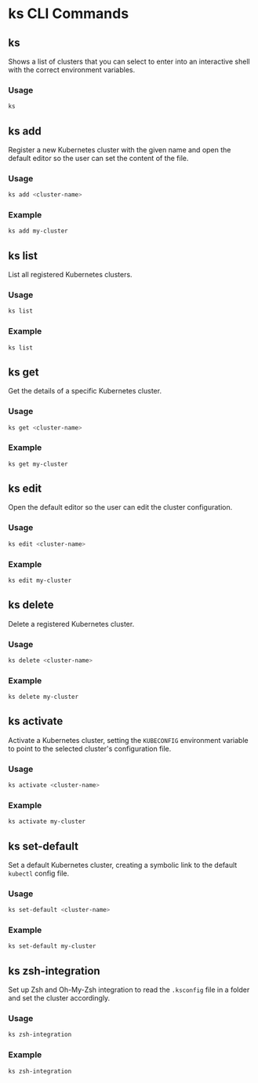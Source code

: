 # ks CLI Commands

## ks

Shows a list of clusters that you can select to enter into an interactive shell with the correct environment variables.

### Usage

```sh
ks
```

## ks add

Register a new Kubernetes cluster with the given name and open the default editor so the user can set the content of the file.

### Usage

```sh
ks add <cluster-name>
```

### Example

```sh
ks add my-cluster
```

## ks list

List all registered Kubernetes clusters.

### Usage

```sh
ks list
```

### Example

```sh
ks list
```

## ks get

Get the details of a specific Kubernetes cluster.

### Usage

```sh
ks get <cluster-name>
```

### Example

```sh
ks get my-cluster
```

## ks edit

Open the default editor so the user can edit the cluster configuration.

### Usage

```sh
ks edit <cluster-name>
```

### Example

```sh
ks edit my-cluster
```

## ks delete

Delete a registered Kubernetes cluster.

### Usage

```sh
ks delete <cluster-name>
```

### Example

```sh
ks delete my-cluster
```

## ks activate

Activate a Kubernetes cluster, setting the `KUBECONFIG` environment variable to point to the selected cluster's configuration file.

### Usage

```sh
ks activate <cluster-name>
```

### Example

```sh
ks activate my-cluster
```

## ks set-default

Set a default Kubernetes cluster, creating a symbolic link to the default `kubectl` config file.

### Usage

```sh
ks set-default <cluster-name>
```

### Example

```sh
ks set-default my-cluster
```

## ks zsh-integration

Set up Zsh and Oh-My-Zsh integration to read the `.ksconfig` file in a folder and set the cluster accordingly.

### Usage

```sh
ks zsh-integration
```

### Example

```sh
ks zsh-integration
```
